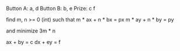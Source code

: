 Button A: a, d
Button B: b, e
Prize: c f

find m, n >= 0 (int) such that 
m * ax + n * bx = px
m * ay + n * by = py

and minimize 3m * n


ax + by = c
dx + ey = f